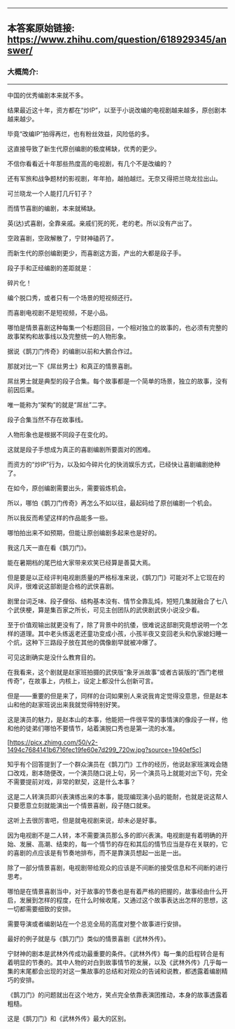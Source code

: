 ----------------------------------------
## 本答案原始链接: https://www.zhihu.com/question/618929345/answer/
### 大概简介: 
----------------------------------------
中国的优秀编剧本来就不多。

结果最近这十年，资方都在“炒IP”，以至于小说改编的电视剧越来越多，原创剧本越来越少。

毕竟“改编IP”拍得再烂，也有粉丝效益，风险低的多。

这直接导致了新生代原创编剧的极度稀缺，优秀的更少。

不信你看看近十年那些热度高的电视剧，有几个不是改编的？

还有军旅和战争题材的影视剧，年年拍，越拍越烂。无奈又得把兰晓龙拉出山。

可兰晓龙一个人能打几斤钉子？

而情节喜剧的编剧，本来就稀缺。

英(达)式喜剧，全靠亲戚。亲戚们死的死，老的老。所以没有产出了。

空政喜剧，空政解散了，宁财神磕药了。

而新生代的原创编剧更少，而喜剧这方面，产出的大都是段子手。

段子手和正经编剧的差距就是：

碎片化！

编个脱口秀，或者只有一个场景的短视频还行。

而喜剧电视剧不是短视频，不是小品。

哪怕是情景喜剧这种每集一个标题回目，一个相对独立的故事的，也必须有完整的故事架构和故事线以及完整统一的人物形象。

据说《鹊刀门传奇》的编剧以前和大鹏合作过。

那就对比一下《屌丝男士》和真正的情景喜剧。

屌丝男士就是典型的段子合集。每个故事都是一个简单的场景，独立的故事，没有前因后果。

唯一能称为“架构”的就是“屌丝”二字。

段子合集当然不存在故事线。

人物形象也是根据不同段子在变化的。

这就是段子手想成为真正的喜剧编剧所要面对的困难。

而资方的“炒IP”行为，以及如今碎片化的快消娱乐方式，已经快让喜剧编剧绝种了。

在如今，原创编剧需要出头，需要锻炼机会。

所以，哪怕《鹊刀门传奇》再怎么不如以往，最起码给了原创编剧一个机会。

所以我反而希望这样的作品能多一些。

哪怕拍出来不如预期，但能让原创编剧多起来也是好的。

我这几天一直在看《鹊刀门》。

能在暑期档的尾巴给大家带来欢笑已经算是善莫大焉。

但是要是以正经评判电视剧质量的严格标准来说，《鹊刀门》可能对不上它现在的风评，很难说这部剧是合格的武侠喜剧。

剧里台词乏味、段子俚俗、结构基本没有、情节全靠乱炖，短短几集就融合了七八个武侠梗，算是集百家之所长，可见主创团队的武侠剧武侠小说没少看。

至于价值观输出就更没有了，除了背景中的抗倭，很难说这部剧究竟想说明一个怎样的道理。其中老头练返老还童功变成小孩，小孩半夜又变回老头和仇家媳妇睡一个炕，这种下三路段子放在其他的偶像剧早就被冲爆了。

可见这剧确实是没什么教育目的。

在我看来，这个剧就是赵家班拍摄的武侠版“象牙派故事”或者古装版的“西门老根传奇”，在故事上，内核上，设定上都没什么创新可言。

但是——重要的但是来了，同样的台词如果别人来说我肯定觉得没意思，但是赵本山和他的赵家班说出来我就觉得特别好笑。

这是演员的魅力，是赵本山的本事，他能把一件很平常的事情演的像段子一样，他和他的徒弟们哪怕不要情节，站着演脱口秀也是第一流的水准。

[https://picx.zhimg.com/50/v2-1494c7684141b6716fec19fe60e7d299_720w.jpg?source=1940ef5c]

知乎有个回答提到了一个群众演员在《鹊刀门》工作的经历，他说赵家班演戏会随口改戏，剧本随便改，一个演员随口说上句，另一个演员马上就能对出下句，完全不需要提前对戏，非常的默契，这是什么本事？

这是二人转演员即兴表演练出来的本事，能现编现演小品的能耐，也就是说这帮人只要愿意立刻就能演出一个情景喜剧，段子随口就来。

这听上去很厉害吧，但是就电视剧来说，却未必是好事。

因为电视剧不是二人转，本不需要演员那么多的即兴表演。电视剧是有着明确的开始、发展、高潮、结束的，每一个情节的存在和其后的情节应当是存在关联的，它的喜剧的点应该是有节奏地排布，而不是靠演员想起一出是一出。

除了一部分情景喜剧，电视剧带给观众的应该是不间断的接受信息和不间断的进行思考。

哪怕是在情景喜剧当中，对于故事的节奏也是有着严格的把握的，故事经由什么开启，发展到怎样的程度，在什么时候收尾，又通过这个故事表达出怎样的思想，这一切都需要细致的安排。

需要导演或者编剧站在一个总览全局的高度对整个故事进行安排。

最好的例子就是与《鹊刀门》类似的情景喜剧《武林外传》。

宁财神的剧本是武林外传成功最重要的条件。《武林外传》每一集的启程转合是有着明显的节奏的。其中人物的对白到故事情节的发展，以及《武林外传》几乎每一集的末尾都会出现的对这一集故事的总结和对观众的告诫和说教，都透露着编剧精巧的安排。

《鹊刀门》的问题就出在这个地方，笑点完全依靠表演团推动，本身的故事透露着粗糙。

这是《鹊刀门》和《武林外传》最大的区别。